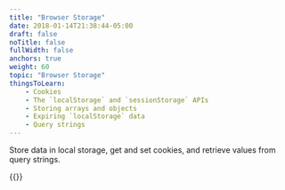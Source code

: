 ```yaml
---
title: "Browser Storage"
date: 2018-01-14T21:38:44-05:00
draft: false
noTitle: false
fullWidth: false
anchors: true
weight: 60
topic: "Browser Storage"
thingsToLearn:
    - Cookies
    - The `localStorage` and `sessionStorage` APIs
    - Storing arrays and objects
    - Expiring `localStorage` data
    - Query strings
---
```


Store data in local storage, get and set cookies, and retrieve values from query strings.

{{<cta for="learnvjs-roadmap">}}